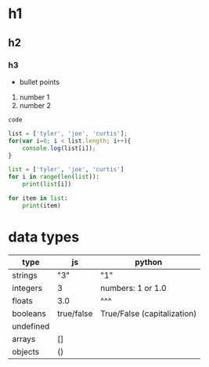 # h1
## h2
### h3

- bullet points
1. number 1
2. number 2

```
code
```

```js
list = ['tyler', 'joe', 'curtis'];
for(var i=0; i < list.length; i++){
    console.log(list[i]);
}
```

```py
list = ['tyler', 'joe', 'curtis']
for i in range(len(list)):
    print(list[i])

for item in list:
    print(item)
```

# data types

| type |js | python |
| - | - | - |
|strings|"3"|"1"| 
|integers|3|numbers: 1 or 1.0
|floats|3.0| ^^^
|booleans|true/false| True/False (capitalization)
|undefined|
|arrays|[]|
|objects|()|